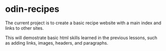 # odin-recipes

The current project is to create a basic recipe website with a main index and links to other sites.

This will demostrate basic html skills learned in the previous lessons, such as adding links, images, headers, and paragraphs.